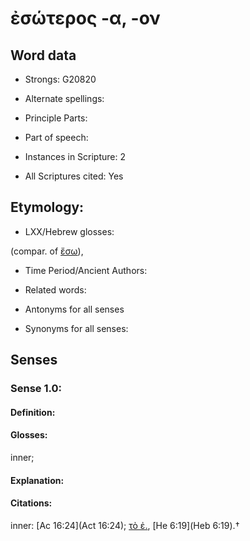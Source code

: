 # ἐσώτερος -α, -ον

<!-- Status: S2=NeedsEdits -->
<!-- Lexica used for edits:   -->

## Word data

* Strongs: G20820

* Alternate spellings:



* Principle Parts: 


* Part of speech: 


* Instances in Scripture: 2

* All Scriptures cited: Yes

## Etymology: 


* LXX/Hebrew glosses: 

(compar. of [ἔσω]()), 

* Time Period/Ancient Authors: 


* Related words: 

* Antonyms for all senses

* Synonyms for all senses: 


## Senses 


### Sense  1.0: 

#### Definition: 

#### Glosses: 

inner; 

#### Explanation: 


#### Citations: 

inner: [Ac 16:24](Act 16:24); [τὸ ἐ.](), [He 6:19](Heb 6:19).†
